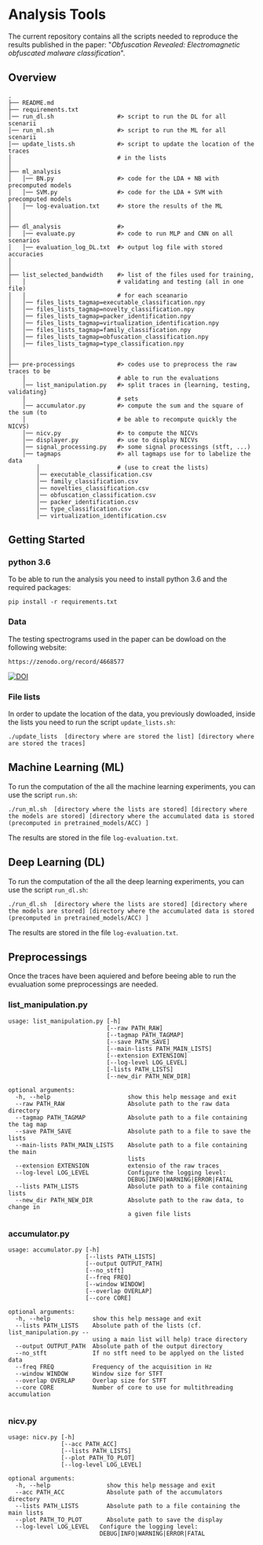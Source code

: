 # Analysis Tools

The current repository contains all the scripts needed to reproduce
the results published in the paper: "*Obfuscation Revealed:
Electromagnetic obfuscated malware classification*".

## Overview
```
.
├── README.md
├── requirements.txt
│── run_dl.sh                  #> script to run the DL for all scenarii
│── run_ml.sh                  #> script to run the ML for all scenarii
│── update_lists.sh            #> script to update the location of the traces 
│                              # in the lists 
│
├── ml_analysis
│   │── BN.py                  #> code for the LDA + NB with precomputed models
│   │── SVM.py                 #> code for the LDA + SVM with precomputed models
│   │── log-evaluation.txt     #> store the results of the ML
│
│
├── dl_analysis                #> 
│   │── evaluate.py            #> code to run MLP and CNN on all scenarios
│   │── evaluation_log_DL.txt  #> output log file with stored accuracies
│
│
├── list_selected_bandwidth    #> list of the files used for training, 
│   │                          # validating and testing (all in one file)
│   │                          # for each sceanario  
│   │── files_lists_tagmap=executable_classification.npy                              
│   │── files_lists_tagmap=novelty_classification.npy   
│   │── files_lists_tagmap=packer_identification.npy
│   │── files_lists_tagmap=virtualization_identification.npy
│   │── files_lists_tagmap=family_classification.npy 
│   │── files_lists_tagmap=obfuscation_classification.npy
│   │── files_lists_tagmap=type_classification.npy   
│
│
├── pre-processings            #> codes use to preprocess the raw traces to be 
    │                          # able to run the evaluations
    │── list_manipulation.py   #> split traces in {learning, testing, validating} 
    │                          # sets 
    │── accumulator.py         #> compute the sum and the square of the sum (to 
    │                          # be able to recompute quickly the NICVS)  
    │── nicv.py                #> to compute the NICVs
    │── displayer.py           #> use to display NICVs
    │── signal_processing.py   #> some signal processings (stft, ...)
    │── tagmaps                #> all tagmaps use for to labelize the data 
        │                      # (use to creat the lists)
    	│── executable_classification.csv  
    	│── family_classification.csv  
    	│── novelties_classification.csv  
    	│── obfuscation_classification.csv  
    	│── packer_identification.csv  
    	│── type_classification.csv  
    	│── virtualization_identification.csv
```

## Getting Started
### python 3.6
To be able to run the analysis you need to install python 3.6 and the required 
packages:

```
pip install -r requirements.txt
```

### Data
The testing spectrograms used in the paper can be dowload on the following website:

```
https://zenodo.org/record/4668577
```
[![DOI](https://zenodo.org/badge/DOI/10.5281/zenodo.4668577.svg)](https://doi.org/10.5281/zenodo.4668577)

### File lists
In order to update the location of the data, you previously dowloaded, inside 
the lists you need to run the script ``update_lists.sh``:

```
./update_lists  [directory where are stored the list] [directory where are stored the traces]
```

## Machine Learning (ML)
To run the computation of the all the machine learning experiments, you can use
the script ``run.sh``:

```
./run_ml.sh  [directory where the lists are stored] [directory where the models are stored] [directory where the accumulated data is stored (precomputed in pretrained_models/ACC) ]
```

The results are stored in the file ```log-evaluation.txt```.

## Deep Learning (DL) 
To run the computation of the all the deep learning experiments, you can use
the script ``run_dl.sh``:

```
./run_dl.sh  [directory where the lists are stored] [directory where the models are stored] [directory where the accumulated data is stored (precomputed in pretrained_models/ACC) ]
```

The results are stored in the file ```log-evaluation.txt```.
## Preprocessings
Once the traces have been aquiered and before beeing able to run the evualuation 
some preprocessings are needed. 
### list_manipulation.py
```
usage: list_manipulation.py [-h] 
                            [--raw PATH_RAW] 
                            [--tagmap PATH_TAGMAP] 
                            [--save PATH_SAVE] 
                            [--main-lists PATH_MAIN_LISTS] 
                            [--extension EXTENSION] 
                            [--log-level LOG_LEVEL] 
                            [-lists PATH_LISTS] 
                            [--new_dir PATH_NEW_DIR]

optional arguments:
  -h, --help                      show this help message and exit
  --raw PATH_RAW                  Absolute path to the raw data directory
  --tagmap PATH_TAGMAP            Absolute path to a file containing the tag map
  --save PATH_SAVE                Absolute path to a file to save the lists
  --main-lists PATH_MAIN_LISTS    Absolute path to a file containing the main 
                                  lists
  --extension EXTENSION           extensio of the raw traces
  --log-level LOG_LEVEL           Configure the logging level: 
                                  DEBUG|INFO|WARNING|ERROR|FATAL
  --lists PATH_LISTS              Absolute path to a file containing lists
  --new_dir PATH_NEW_DIR          Absolute path to the raw data, to change in 
                                  a given file lists
```

### accumulator.py
```
usage: accumulator.py [-h]
                      [--lists PATH_LISTS]
                      [--output OUTPUT_PATH]
                      [--no_stft]
                      [--freq FREQ] 
                      [--window WINDOW] 
                      [--overlap OVERLAP] 
                      [--core CORE]

optional arguments:
  -h, --help            show this help message and exit
  --lists PATH_LISTS    Absolute path of the lists (cf. list_manipulation.py -- 
                        using a main list will help) trace directory
  --output OUTPUT_PATH  Absolute path of the output directory
  --no_stft             If no stft need to be applyed on the listed data
  --freq FREQ           Frequency of the acquisition in Hz
  --window WINDOW       Window size for STFT
  --overlap OVERLAP     Overlap size for STFT
  --core CORE           Number of core to use for multithreading accumulation


```

### nicv.py
```
usage: nicv.py [-h] 
               [--acc PATH_ACC] 
               [--lists PATH_LISTS] 
               [--plot PATH_TO_PLOT] 
               [--log-level LOG_LEVEL]

optional arguments:
  -h, --help            	show this help message and exit
  --acc PATH_ACC        	Absolute path of the accumulators directory
  --lists PATH_LISTS    	Absolute path to a file containing the main lists
  --plot PATH_TO_PLOT   	Absolute path to save the display
  --log-level LOG_LEVEL   Configure the logging level: 
                          DEBUG|INFO|WARNING|ERROR|FATAL

```

























